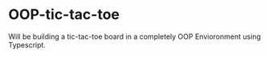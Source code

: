 # OOP-tic-tac-toe
Will be building a tic-tac-toe board in a completely OOP Envioronment using Typescript.
